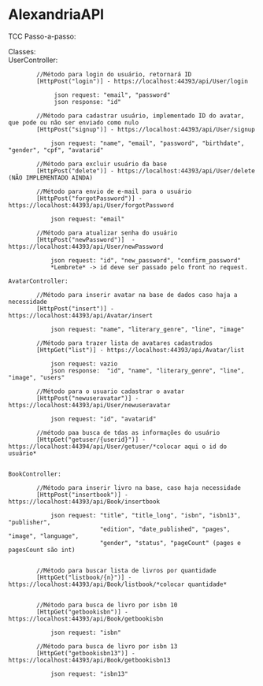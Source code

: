 # AlexandriaAPI
TCC
Passo-a-passo:

 Classes:	
	UserController:			

			//Método para login do usuário, retornará ID
 			[HttpPost("login")] - https://localhost:44393/api/User/login
			
 				 json request: "email", "password"
				 json response: "id"

			//Método para cadastrar usuário, implementado ID do avatar, que pode ou não ser enviado como nulo 
 			[HttpPost("signup")] - https://localhost:44393/api/User/signup	
			
 				json request: "name", "email", "password", "birthdate", "gender", "cpf", "avatarid"

			//Método para excluir usuário da base
 			[HttpPost("delete")] - https://localhost:44393/api/User/delete (NÃO IMPLEMENTADO AINDA)			

			//Método para envio de e-mail para o usuário
 			[HttpPost("forgotPassword")] - https://localhost:44393/api/User/forgotPassword				

 				json request: "email"

			//Método para atualizar senha do usuário
 			[HttpPost("newPassword")]  - https://localhost:44393/api/User/newPassword				

 				json request: "id", "new_password", "confirm_password"
				*Lembrete* -> id deve ser passado pelo front no request.
	
	AvatarController:
	
			//Método para inserir avatar na base de dados caso haja a necessidade 
			[HttpPost("insert")] - https://localhost:44393/api/Avatar/insert
			
				json request: "name", "literary_genre", "line", "image"
				
			//Método para trazer lista de avatares cadastrados	
			[HttpGet("list")] - https://localhost:44393/api/Avatar/list	
			
				json request: vazio
				json response:  "id", "name", "literary_genre", "line", "image", "users"
				
			//Método para o usuario cadastrar o avatar
			[HttpPost("newuseravatar")] - https://localhost:44393/api/User/newuseravatar
		
				json request: "id", "avatarid"

			//método paa busca de tdas as informações do usuário
			[HttpGet("getuser/{userid}")] - https://localhost:44394/api/User/getuser/*colocar aqui o id do usuário*
	
				
	BookController:

			//Método para inserir livro na base, caso haja necessidade
			[HttpPost("insertbook")] - https://localhost:44393/api/Book/insertbook
			
				json request: "title", "title_long", "isbn", "isbn13", "publisher",
							  "edition", "date_published", "pages", "image", "language",
							  "gender", "status", "pageCount" (pages e pagesCount são int)


			//Método para buscar lista de livros por quantidade
			[HttpGet("listbook/{n}")] - https://localhost:44393/api/Book/listbook/*colocar quantidade*
			
			
			//Método para busca de livro por isbn 10		
			[HttpGet("getbookisbn")] - https://localhost:44393/api/Book/getbookisbn
					
				json request: "isbn"

			//Método para busca de livro por isbn 13		
			[HttpGet("getbookisbn13")] - https://localhost:44393/api/Book/getbookisbn13
					
				json request: "isbn13"

				
			
			